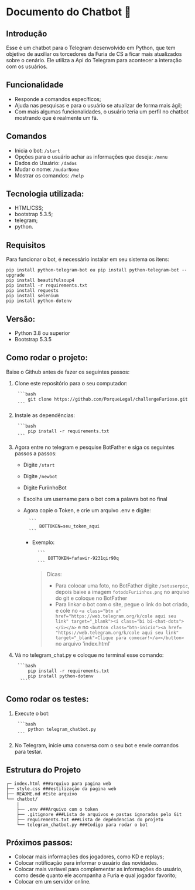 # Documento do Chatbot 📜
## Introdução 
Esse é um chatbot para o Telegram desenvolvido em Python, que tem objetivo de auxiliar os torcedores da Furia de CS a ficar mais atualizados sobre o cenário. Ele utiliza a Api do Telegram para acontecer a interação com os usuários. 
	

## Funcionalidade
- Responde a comandos específicos;
- Ajuda nas pesquisas e para o usuário se atualizar de forma mais ágil;
- Com mais algumas funcionalidades, o usuário teria um perfil no chatbot mostrando que é realmente um fã.

## Comandos
- Inicia o bot:
	`/start` 
- Opções para o usuário achar as informações que deseja:
	`/menu`	
- Dados do Usuário:
	`/dados`
- Mudar o nome:
	`/mudarNome`
- Mostrar os comandos:
	`/help`

## Tecnologia utilizada:
- HTML/CSS;
- bootstrap 5.3.5;
- telegram;
- python.

## Requisitos
Para funcionar o bot, é necessário instalar em seu sistema os itens:

 	pip install python-telegram-bot ou pip install python-telegram-bot --upgrade
	pip install beautifulsoup4
	pip install -r requirements.txt
	pip install requests
	pip install selenium
	pip install python-dotenv

## Versão:
- Python 3.8 ou superior
- Bootstrap 5.3.5

## Como rodar o projeto:
Baixe o Github antes de fazer os seguintes passos:

1. Clone este repositório para o seu computador: 
        
        ```bash
            git clone https://github.com/PorqueLegal/challengeFurioso.git
        ```

2. Instale as dependências: 

        ```bash
            pip install -r requirements.txt
        ```

3. Agora entre no telegram e pesquise BotFather e siga os seguintes passos a passos:

 	- Digite `/start`
	- Digite `/newbot`
	- Digite FuriinhoBot
	- Escolha um username para o bot com a palavra bot no final	
	- Agora copie o Token, e crie um arquivo .env e digite:

	     	```
	        	BOTTOKEN=seu_token_aqui
	        ```
   		- Exemplo:
   
	     		```
	                BOTTOKEN=fafawir-9231qir90q
	        	```
     
            > Dicas:
            >   - Para colocar uma foto, no BotFather digite `/setuserpic`, depois baixe a imagem `fotodoFuriinhos.png` no arquivo do git e coloque no BotFather
            >   - Para linkar o bot com o site, pegue o link do bot criado, e cole no `<a class="btn a" href="https://web.telegram.org/k/cole aqui seu link" target="_blank"><i class="bi bi-chat-dots"></i></a>` e no `<button class="btn-inicio"><a href= "https://web.telegram.org/k/cole aqui seu link" target="_blank">Clique para comecar!</a></button>` no arquivo 'index.html'

4. Vá no telegram_chat.py e coloque no terminal esse comando:
   
        ```bash
            pip install -r requirements.txt
            pip install python-dotenv
         ````

## Como rodar os testes:
1. Execute o bot: 
    
        ```bash
            python telegram_chatbot.py
        ```

2. No Telegram, inicie uma conversa com o seu bot e envie comandos para testar.


## Estrutura do Projeto
	┌─ index.html ###arquivo para pagina web
	├── style.css ###estilização da pagina web
	├── README.md #Este arquivo
	└── chatbot/
		|
		├── .env ###Arquivo com o token
		├── .gitignore ###Lista de arquivos e pastas ignoradas pelo Git
		├── requirements.txt ###Lista de depêndencias do projeto
		└── telegram_chatbot.py ###Codigo para rodar o bot


## Próximos passos:
- Colocar mais informações dos jogadores, como KD e replays;
- Colocar notificação para informar o usuário das novidades.
- Colocar mais variavel para complementar as informações do usuário, como desde quanto ele acompanha a Furia e qual jogador favorito;
- Colocar em um servidor online.